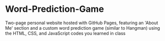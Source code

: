 # Word-Prediction-Game
Two-page personal website hosted with GitHub Pages, featuring an 'About Me' section and a custom word prediction game (similar to Hangman) using the HTML, CSS, and JavaScript codes you learned in class

